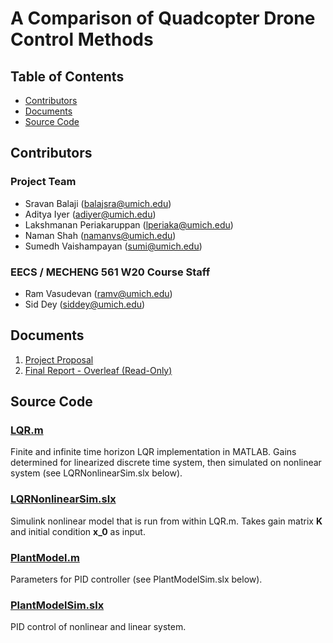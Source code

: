 # A Comparison of Quadcopter Drone Control Methods <!-- omit in toc -->

## Table of Contents <!-- omit in toc -->
- [Contributors](#contributors)
- [Documents](#documents)
- [Source Code](#source-code)

## Contributors

### Project Team <!-- omit in toc -->

- Sravan Balaji ([balajsra@umich.edu](mailto:balajsra@umich.edu))
- Aditya Iyer ([adiyer@umich.edu](mailto:adiyer@umich.edu))
- Lakshmanan Periakaruppan ([lperiaka@umich.edu](mailto:lperiaka@umich.edu))
- Naman Shah ([namanvs@umich.edu](mailto:namanvs@umich.edu))
- Sumedh Vaishampayan ([sumi@umich.edu](mailto:sumi@umich.edu))

### EECS / MECHENG 561 W20 Course Staff <!-- omit in toc -->

- Ram Vasudevan ([ramv@umich.edu](mailto:ramv@umich.edu))
- Sid Dey ([siddey@umich.edu](mailto:siddey@umich.edu))

## Documents

1. [Project Proposal](1.%20ME%20561%20Project%20Proposal.pdf)
2. [Final Report - Overleaf (Read-Only)](https://www.overleaf.com/read/kyjvdsxkfnmg)

## Source Code

### [LQR.m](../src/LQR.m) <!-- omit in toc -->

Finite and infinite time horizon LQR implementation in MATLAB. Gains determined for linearized discrete time system, then simulated on nonlinear system (see LQRNonlinearSim.slx below).

### [LQRNonlinearSim.slx](../src/LQRNonlinearSim.slx) <!-- omit in toc -->

Simulink nonlinear model that is run from within LQR.m. Takes gain matrix **K** and initial condition **x_0** as input.

### [PlantModel.m](../src/PlantModel.m) <!-- omit in toc -->

Parameters for PID controller (see PlantModelSim.slx below).

### [PlantModelSim.slx](../src/PlantModelSim.slx) <!-- omit in toc -->

PID control of nonlinear and linear system.
